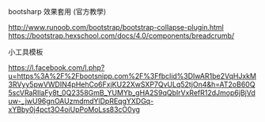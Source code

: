 
bootsharp 效果套用 (官方教學)   

http://www.runoob.com/bootstrap/bootstrap-collapse-plugin.html
https://bootstrap.hexschool.com/docs/4.0/components/breadcrumb/


小工具模板

https://l.facebook.com/l.php?u=https%3A%2F%2Fbootsnipp.com%2F%3Ffbclid%3DIwAR1be2VqHJxkM3RVyy5pwVWDIN4pHehCo6FxjKU22XwSXP7QvULq52tjOn4&h=AT2oB60Q5scVRaRIlaFy8t_0Q2358GmB_YUMYb_gHA2S9qQbIrVxRefR12dJmop6jBjVduw-_jwU96gnOAUzmdmdYlDpREqgYXDGq-xYBby0j4pct3O4oiUpPoMoLss83cO0yg
